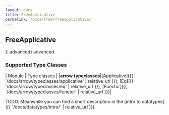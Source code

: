 ```yaml
---
layout: docs
title: FreeApplicative
permalink: /docs/free/freeapplicative/
---
```


## FreeApplicative

{:.advanced}
advanced

### Supported Type Classes

| Module | Type classes |
|__arrow.typeclasses__|[Applicative]({{ '/docs/arrow/typeclasses/applicative' | relative_url }}), [Eq]({{ '/docs/arrow/typeclasses/eq' | relative_url }}), [Functor]({{ '/docs/arrow/typeclasses/functor' | relative_url }})|

TODO. Meanwhile you can find a short description in the [intro to datatypes]({{ '/docs/datatypes/intro/' | relative_url }}).
